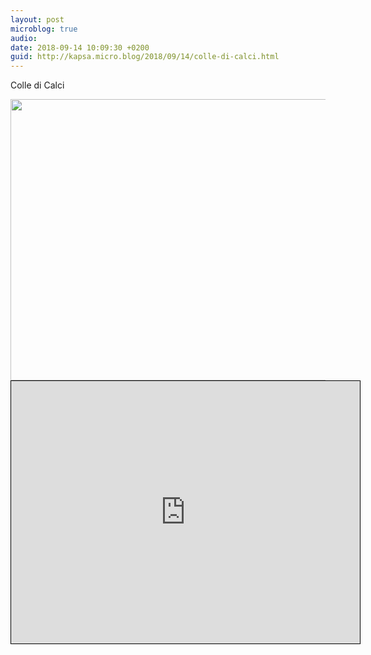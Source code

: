 ```yaml
---
layout: post
microblog: true
audio: 
date: 2018-09-14 10:09:30 +0200
guid: http://kapsa.micro.blog/2018/09/14/colle-di-calci.html
---
```

Colle di Calci

<img src="http://www.jeankapsa.com/uploads/2018/67b559e2b0.jpg" width="600" height="450" />

<iframe width="558" height="420" frameborder="0" scrolling="no" marginheight="0" marginwidth="0" src="https://www.openstreetmap.org/export/embed.html?bbox=10.08476257324219%2C43.575416536265315%2C10.9478759765625%2C43.941911589779174&layer=mapnik&marker=43.75894467245554%2C10.516319274902344" style="border: 1px solid black"></iframe>
